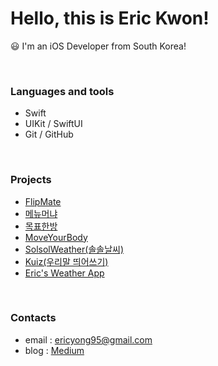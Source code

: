 <!--
**KSYong/KSYong** is a ✨ _special_ ✨ repository because its `README.md` (this file) appears on your GitHub profile.

Here are some ideas to get you started:

- 🔭 I’m currently working on ...
- 🌱 I’m currently learning ...
- 👯 I’m looking to collaborate on ...
- 🤔 I’m looking for help with ...
- 💬 Ask me about ...
- 📫 How to reach me: ...
- 😄 Pronouns: ...
- ⚡ Fun fact: ...
-->

<!--div align="center"-->

# **Hello, this is Eric Kwon!**

😃 I'm an iOS Developer from South Korea!

<br>

### Languages and tools

* Swift
* UIKit / SwiftUI
* Git / GitHub

<br>

### Projects

* [FlipMate](https://github.com/boostcampwm2023/iOS06-FlipMate)
* [메뉴머냐](https://github.com/MenuMonya/MenuMonya-iOS)
* [목표한방](https://github.com/ObjectOneShot/iOS-ObjectOneShot)
* [MoveYourBody](https://github.com/Swift-Coding-Club/MoveYourBody)
* [SolsolWeather(솔솔날씨)](https://github.com/ericKwon95/SolsolWeather) 
* [Kuiz(우리말 띄어쓰기)](https://github.com/Swift-Coding-Club/Level1Kuiz) 
* [Eric's Weather App](https://github.com/ericKwon95/allen_hackathon_level2_Eric) 

<br>

### Contacts
* email : ericyong95@gmail.com
* blog : [Medium](https://medium.com/@ericyong95)
